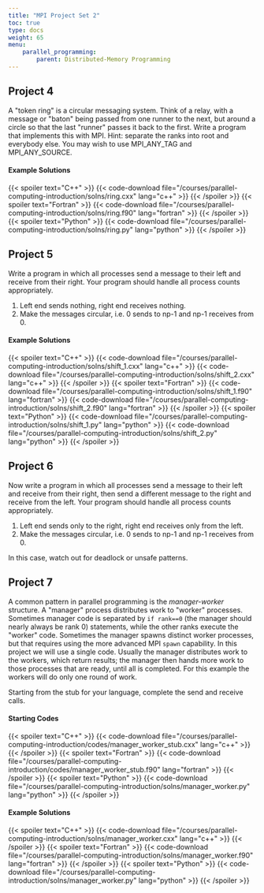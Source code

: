```yaml
---
title: "MPI Project Set 2"
toc: true
type: docs
weight: 65
menu:
    parallel_programming:
        parent: Distributed-Memory Programming
---
```


## Project 4

A "token ring" is a circular messaging system.  Think of a relay, with a message or "baton" being passed from one runner to the next, but around a circle so that the last "runner" passes it back to the first. Write a program that implements this with MPI.  Hint: separate the ranks into root and everybody else. You may wish to use MPI_ANY_TAG and MPI_ANY_SOURCE.

#### Example Solutions
{{< spoiler text="C++" >}}
{{< code-download file="/courses/parallel-computing-introduction/solns/ring.cxx" lang="c++" >}}
{{< /spoiler >}}
{{< spoiler text="Fortran" >}}
{{< code-download file="/courses/parallel-computing-introduction/solns/ring.f90" lang="fortran" >}}
{{< /spoiler >}}
{{< spoiler text="Python" >}}
{{< code-download file="/courses/parallel-computing-introduction/solns/ring.py" lang="python" >}}
{{< /spoiler >}}

## Project 5

Write a program in which all processes send a message to their left and receive from their right. Your program should handle all process counts appropriately.

1. Left end sends nothing, right end receives nothing.
2. Make the messages circular, i.e. 0 sends to np-1 and np-1 receives from 0. 

#### Example Solutions
{{< spoiler text="C++" >}}
{{< code-download file="/courses/parallel-computing-introduction/solns/shift_1.cxx" lang="c++" >}}
{{< code-download file="/courses/parallel-computing-introduction/solns/shift_2.cxx" lang="c++" >}}
{{< /spoiler >}}
{{< spoiler text="Fortran" >}}
{{< code-download file="/courses/parallel-computing-introduction/solns/shift_1.f90" lang="fortran" >}}
{{< code-download file="/courses/parallel-computing-introduction/solns/shift_2.f90" lang="fortran" >}}
{{< /spoiler >}}
{{< spoiler text="Python" >}}
{{< code-download file="/courses/parallel-computing-introduction/solns/shift_1.py" lang="python" >}}
{{< code-download file="/courses/parallel-computing-introduction/solns/shift_2.py" lang="python" >}}
{{< /spoiler >}}

## Project 6

Now write a program in which all processes send a message to their left and receive from their right, then send a different message to the right and receive from the left. Your program should handle all process counts appropriately.

1. Left end sends only to the right, right end receives only from the left.
2. Make the messages circular, i.e. 0 sends to np-1 and np-1 receives from 0.

In this case, watch out for deadlock or unsafe patterns.


## Project 7

A common pattern in parallel programming is the _manager-worker_ structure. A "manager" process distributes work to "worker" processes.  Sometimes manager code is separated by `if rank==0` (the manager should nearly always be rank 0) statements, while the other ranks execute the "worker" code. Sometimes the manager spawns distinct worker processes, but that requires using the more advanced MPI `spawn` capability.  In this project we will use a single code.  Usually the manager distributes work to the workers, which return results; the manager then hands more work to those processes that are ready, until all is completed. For this example the workers will do only one round of work.

Starting from the stub for your language, complete the send and receive calls.

#### Starting Codes
{{< spoiler text="C++" >}}
{{< code-download file="/courses/parallel-computing-introduction/codes/manager_worker_stub.cxx" lang="c++" >}}
{{< /spoiler >}}
{{< spoiler text="Fortran" >}}
{{< code-download file="/courses/parallel-computing-introduction/codes/manager_worker_stub.f90" lang="fortran" >}}
{{< /spoiler >}}
{{< spoiler text="Python" >}}
{{< code-download file="/courses/parallel-computing-introduction/solns/manager_worker.py" lang="python" >}}
{{< /spoiler >}}

#### Example Solutions
{{< spoiler text="C++" >}}
{{< code-download file="/courses/parallel-computing-introduction/solns/manager_worker.cxx" lang="c++" >}}
{{< /spoiler >}}
{{< spoiler text="Fortran" >}}
{{< code-download file="/courses/parallel-computing-introduction/solns/manager_worker.f90" lang="fortran" >}}
{{< /spoiler >}}
{{< spoiler text="Python" >}}
{{< code-download file="/courses/parallel-computing-introduction/solns/manager_worker.py" lang="python" >}}
{{< /spoiler >}}
